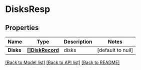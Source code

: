# DisksResp

## Properties
Name | Type | Description | Notes
------------ | ------------- | ------------- | -------------
**Disks** | [**[]DiskRecord**](DiskRecord.md) | disks | [default to null]

[[Back to Model list]](../README.md#documentation-for-models) [[Back to API list]](../README.md#documentation-for-api-endpoints) [[Back to README]](../README.md)


